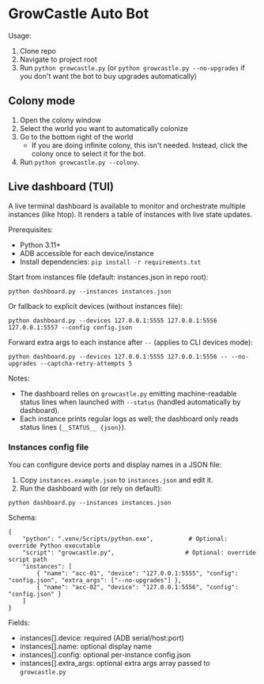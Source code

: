 # GrowCastle Auto Bot

Usage:
1. Clone repo
1. Navigate to project root
1. Run `python growcastle.py` (or `python growcastle.py --no-upgrades` if you don't want the bot to buy upgrades automatically)

## Colony mode

1. Open the colony window
1. Select the world you want to automatically colonize
1. Go to the bottom right of the world
	- If you are doing infinite colony, this isn't needed. Instead, click the colony once to select it for the bot.
1. Run `python growcastle.py --colony`.

## Live dashboard (TUI)

A live terminal dashboard is available to monitor and orchestrate multiple instances (like htop). It renders a table of instances with live state updates.

Prerequisites:
- Python 3.11+
- ADB accessible for each device/instance
- Install dependencies: `pip install -r requirements.txt`

Start from instances file (default: instances.json in repo root):

```
python dashboard.py --instances instances.json
```

Or fallback to explicit devices (without instances file):

```
python dashboard.py --devices 127.0.0.1:5555 127.0.0.1:5556 127.0.0.1:5557 --config config.json
```

Forward extra args to each instance after `--` (applies to CLI devices mode):

```
python dashboard.py --devices 127.0.0.1:5555 127.0.0.1:5556 -- --no-upgrades --captcha-retry-attempts 5
```

Notes:
- The dashboard relies on `growcastle.py` emitting machine-readable status lines when launched with `--status` (handled automatically by dashboard).
- Each instance prints regular logs as well; the dashboard only reads status lines (`__STATUS__ {json}`).

### Instances config file

You can configure device ports and display names in a JSON file:

1. Copy `instances.example.json` to `instances.json` and edit it.
2. Run the dashboard with (or rely on default):

```
python dashboard.py --instances instances.json
```

Schema:

```
{
	"python": ".venv/Scripts/python.exe",          # Optional: override Python executable
	"script": "growcastle.py",                    # Optional: override script path
	"instances": [
		{ "name": "acc-01", "device": "127.0.0.1:5555", "config": "config.json", "extra_args": ["--no-upgrades"] },
		{ "name": "acc-02", "device": "127.0.0.1:5556", "config": "config.json" }
	]
}
```

Fields:
- instances[].device: required (ADB serial/host:port)
- instances[].name: optional display name
- instances[].config: optional per-instance config.json
- instances[].extra_args: optional extra args array passed to `growcastle.py`
